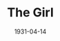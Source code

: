 ---
title: The Girl
date: 1931-04-14
closing_date:
layout: productions
featured_image:
image_caption:
image_credit:
playbill:
category:
Theatre: Theatre Jacksonville
cast:
- Krebs: John Lucy
- Bob Connell: Karst Connell
- Frederick Cawley: Martin S. Fabian
crew:
- Director: Gertrude F. Jacobi
- Staging: Anne C. Lalor
- Prop Assistant: Adele P. Jacobi
- Stage Assistant: Eugene LeaMond
- Props: Juanita Simmons Coffee
- Make-up: Sarah Payne Cawthorn
understudies:
orchestra:
external_links:
---